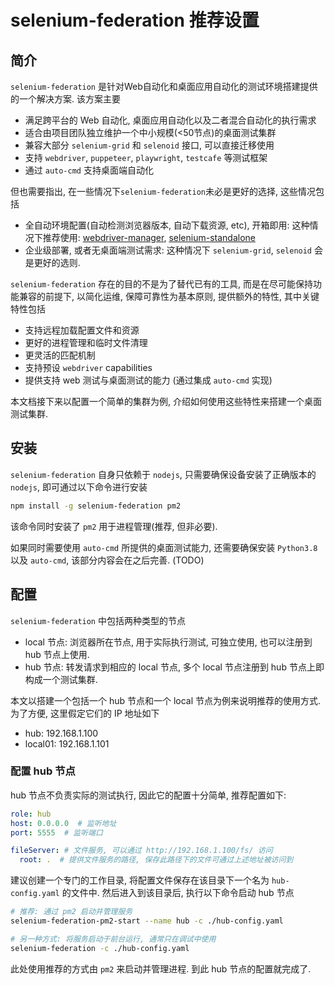 # selenium-federation 推荐设置

## 简介

`selenium-federation` 是针对Web自动化和桌面应用自动化的测试环境搭建提供的一个解决方案. 该方案主要

* 满足跨平台的 Web 自动化, 桌面应用自动化以及二者混合自动化的执行需求
* 适合由项目团队独立维护一个中小规模(<50节点)的桌面测试集群
* 兼容大部分 `selenium-grid` 和 `selenoid` 接口, 可以直接迁移使用
* 支持 `webdriver`, `puppeteer`, `playwright`, `testcafe` 等测试框架
* 通过 `auto-cmd` 支持桌面端自动化

但也需要指出, 在一些情况下`selenium-federation`未必是更好的选择, 这些情况包括

* 全自动环境配置(自动检测浏览器版本, 自动下载资源, etc), 开箱即用: 这种情况下推荐使用: [webdriver-manager](https://github.com/angular/webdriver-manager), [selenium-standalone](https://github.com/vvo/selenium-standalone)
* 企业级部署, 或者无桌面端测试需求: 这种情况下 `selenium-grid`, `selenoid` 会是更好的选则.

`selenium-federation` 存在的目的不是为了替代已有的工具, 而是在尽可能保持功能兼容的前提下, 以简化运维, 保障可靠性为基本原则, 提供额外的特性, 其中关键特性包括

* 支持远程加载配置文件和资源
* 更好的进程管理和临时文件清理
* 更灵活的匹配机制
* 支持预设 `webdriver` capabilities
* 提供支持 web 测试与桌面测试的能力 (通过集成 `auto-cmd` 实现)

本文档接下来以配置一个简单的集群为例, 介绍如何使用这些特性来搭建一个桌面测试集群.

## 安装

`selenium-federation` 自身只依赖于 `nodejs`, 只需要确保设备安装了正确版本的 `nodejs`, 即可通过以下命令进行安装

```bash
npm install -g selenium-federation pm2
```

该命令同时安装了 `pm2` 用于进程管理(推荐, 但非必要).

如果同时需要使用 `auto-cmd` 所提供的桌面测试能力, 还需要确保安装 `Python3.8` 以及 `auto-cmd`, 该部分内容会在之后完善. (TODO)


## 配置

`selenium-federation` 中包括两种类型的节点

* local 节点: 浏览器所在节点, 用于实际执行测试, 可独立使用, 也可以注册到 hub 节点上使用.
* hub 节点: 转发请求到相应的 local 节点, 多个 local 节点注册到 hub 节点上即构成一个测试集群.

本文以搭建一个包括一个 hub 节点和一个 local 节点为例来说明推荐的使用方式. 为了方便, 这里假定它们的 IP 地址如下

* hub: 192.168.1.100
* local01: 192.168.1.101

### 配置 hub 节点

hub 节点不负责实际的测试执行, 因此它的配置十分简单, 推荐配置如下:

```yaml
role: hub
host: 0.0.0.0  # 监听地址
port: 5555  # 监听端口

fileServer: # 文件服务, 可以通过 http://192.168.1.100/fs/ 访问
  root: .  # 提供文件服务的路径, 保存此路径下的文件可通过上述地址被访问到
```

建议创建一个专门的工作目录, 将配置文件保存在该目录下一个名为 `hub-config.yaml` 的文件中. 然后进入到该目录后, 执行以下命令启动 hub 节点

```bash
# 推荐: 通过 pm2 启动并管理服务
selenium-federation-pm2-start --name hub -c ./hub-config.yaml

# 另一种方式: 将服务启动于前台运行, 通常只在调试中使用
selenium-federation -c ./hub-config.yaml
```
此处使用推荐的方式由 `pm2` 来启动并管理进程. 到此 hub 节点的配置就完成了.









